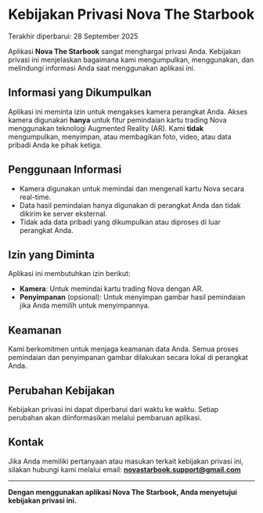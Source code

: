 # Kebijakan Privasi Nova The Starbook

Terakhir diperbarui: 28 September 2025

Aplikasi **Nova The Starbook** sangat menghargai privasi Anda. Kebijakan privasi ini menjelaskan bagaimana kami mengumpulkan, menggunakan, dan melindungi informasi Anda saat menggunakan aplikasi ini.

## Informasi yang Dikumpulkan

Aplikasi ini meminta izin untuk mengakses kamera perangkat Anda. Akses kamera digunakan **hanya** untuk fitur pemindaian kartu trading Nova menggunakan teknologi Augmented Reality (AR). Kami **tidak** mengumpulkan, menyimpan, atau membagikan foto, video, atau data pribadi Anda ke pihak ketiga.

## Penggunaan Informasi

- Kamera digunakan untuk memindai dan mengenali kartu Nova secara real-time.
- Data hasil pemindaian hanya digunakan di perangkat Anda dan tidak dikirim ke server eksternal.
- Tidak ada data pribadi yang dikumpulkan atau diproses di luar perangkat Anda.

## Izin yang Diminta

Aplikasi ini membutuhkan izin berikut:
- **Kamera**: Untuk memindai kartu trading Nova dengan AR.
- **Penyimpanan** (opsional): Untuk menyimpan gambar hasil pemindaian jika Anda memilih untuk menyimpannya.

## Keamanan

Kami berkomitmen untuk menjaga keamanan data Anda. Semua proses pemindaian dan penyimpanan gambar dilakukan secara lokal di perangkat Anda.

## Perubahan Kebijakan

Kebijakan privasi ini dapat diperbarui dari waktu ke waktu. Setiap perubahan akan diinformasikan melalui pembaruan aplikasi.

## Kontak

Jika Anda memiliki pertanyaan atau masukan terkait kebijakan privasi ini, silakan hubungi kami melalui email: **novastarbook.support@gmail.com**

---

**Dengan menggunakan aplikasi Nova The Starbook, Anda menyetujui kebijakan privasi ini.**
